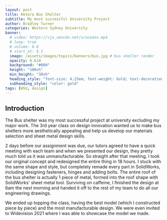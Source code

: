 ```yaml
---
layout: post
title: Retoro Bus Shelter
subtitle: My most successful University Project
author: Bradley Turner
categories: Western Sydney University
banner:
  # video: https://vjs.zencdn.net/v/oceans.mp4
  # loop: true
  # volume: 0.8
  # start_at: 8.5
  image: /assets/images/topics/banners/bus.jpg # bus shelter render
  opacity: 0.618
  background: "#000"
  height: "100vh"
  min_height: "38vh"
  heading_style: "font-size: 4.25em; font-weight: bold; text-decoration: underline"
  subheading_style: "color: gold"
tags: [WSU, design]
---
```


## Introduction

The Bus shelter was my most successful project at university excluding my major work. The 3rd year class on design innovation wanted us to make bus shelters more aesthetically appealing and help us develop our materials selection and sheet metal design skills.

2 days before our assignment was due, our tutors agreed to have a quick meeting with each team and when we presented our design, they pretty much told us it was unmanufacturable. So straight after that meeting, I took our original concept and redesigned the entire thing in 18 hours. I stuck with the same shape and style, but completely remade every part in SolidWorks, including designing fasteners, hinges and adding bolts. The entire roof of the bus shelter is actually 1 piece of metal, formed into the roof shape with SolidWorks' sheet metal tool. Surviving on caffeine, I finished the design at 6am the next morning and handed it off to the rest of my team to do all our engineering drawings.

We ended up topping the class, having the best model (which I constructed piece by piece) and the most manufacturable design. We were even invited to Widevision 2021 where I was able to showcase the model we made.

## 
